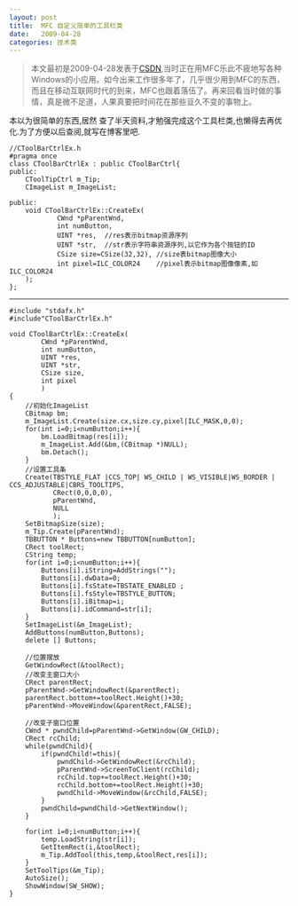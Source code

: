 ```yaml
---
layout: post
title:  MFC 自定义简单的工具栏类
date:   2009-04-28
categories: 技术类
---
```

>本文最初是2009-04-28发表于[CSDN](http://blog.csdn.net/harmonyhu/article/details/4134476),当时正在用MFC乐此不疲地写各种Windows的小应用。如今出来工作很多年了，几乎很少用到MFC的东西，而且在移动互联网时代的到来，MFC也跟着落伍了。再来回看当时做的事情，真是微不足道，人果真要把时间花在那些亘久不变的事物上。 

本以为很简单的东西,居然 查了半天资料,才勉强完成这个工具栏类,也懒得去再优化.为了方便以后查阅,就写在博客里吧.
  
	//CToolBarCtrlEx.h  
	#pragma once  
	class CToolBarCtrlEx : public CToolBarCtrl{  
	public:    
	    CToolTipCtrl m_Tip;  
	    CImageList m_ImageList;  
	  
	public:  
	    void CToolBarCtrlEx::CreateEx(
	            CWnd *pParentWnd,
	            int numButton,
	            UINT *res,  //res表示bitmap资源序列
	            UINT *str,  //str表示字符串资源序列,以它作为各个按钮的ID
	            CSize size=CSize(32,32), //size表bitmap图像大小
	            int pixel=ILC_COLOR24    //pixel表示bitmap图像像素,如ILC_COLOR24  
	    );
	};  

----------

	#include "stdafx.h"  
	#include"CToolBarCtrlEx.h"  
	  
	void CToolBarCtrlEx::CreateEx(
	        CWnd *pParentWnd,
	        int numButton, 
	        UINT *res, 
	        UINT *str,
	        CSize size,
	        int pixel
	        )  
	{  
	    //初始化ImageList  
	    CBitmap bm;  
	    m_ImageList.Create(size.cx,size.cy,pixel|ILC_MASK,0,0);  
	    for(int i=0;i<numButton;i++){          
	        bm.LoadBitmap(res[i]);  
	        m_ImageList.Add(&bm,(CBitmap *)NULL);  
	        bm.Detach();  
	    }  
	    //设置工具条  
	    Create(TBSTYLE_FLAT |CCS_TOP| WS_CHILD | WS_VISIBLE|WS_BORDER | CCS_ADJUSTABLE|CBRS_TOOLTIPS,
	           CRect(0,0,0,0),
	           pParentWnd,
	           NULL
	           );  
	    SetBitmapSize(size);  
	    m_Tip.Create(pParentWnd);  
	    TBBUTTON * Buttons=new TBBUTTON[numButton];  
	    CRect toolRect;  
	    CString temp;  
	    for(int i=0;i<numButton;i++){  
	        Buttons[i].iString=AddStrings("");  
	        Buttons[i].dwData=0;  
	        Buttons[i].fsState=TBSTATE_ENABLED ;  
	        Buttons[i].fsStyle=TBSTYLE_BUTTON;  
	        Buttons[i].iBitmap=i;  
	        Buttons[i].idCommand=str[i];  
	    }  
	    SetImageList(&m_ImageList);  
	    AddButtons(numButton,Buttons);  
	    delete [] Buttons;  
	  
	    //位置摆放  
	    GetWindowRect(&toolRect);  
	    //改变主窗口大小  
	    CRect parentRect;  
	    pParentWnd->GetWindowRect(&parentRect);  
	    parentRect.bottom+=toolRect.Height()+30;  
	    pParentWnd->MoveWindow(&parentRect,FALSE);  
	  
	    //改变子窗口位置  
	    CWnd * pwndChild=pParentWnd->GetWindow(GW_CHILD);  
	    CRect rcChild;  
	    while(pwndChild){  
	        if(pwndChild!=this){
	            pwndChild->GetWindowRect(&rcChild);  
	            pParentWnd->ScreenToClient(rcChild);    
	            rcChild.top+=toolRect.Height()+30;  
	            rcChild.bottom+=toolRect.Height()+30;  
	            pwndChild->MoveWindow(&rcChild,FALSE);  
	        }
	        pwndChild=pwndChild->GetNextWindow();  
	    }  
	  
	    for(int i=0;i<numButton;i++){  
	        temp.LoadString(str[i]);  
	        GetItemRect(i,&toolRect);  
	        m_Tip.AddTool(this,temp,&toolRect,res[i]);  
	    }  
	    SetToolTips(&m_Tip);  
	    AutoSize();  
	    ShowWindow(SW_SHOW);  
	} 
